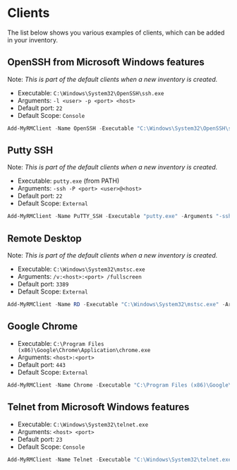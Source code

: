 # Clients

The list below shows you various examples of clients, which can be added in your inventory.

## OpenSSH from Microsoft Windows features

Note: _This is part of the default clients when a new inventory is created._

- Executable: `C:\Windows\System32\OpenSSH\ssh.exe`
- Arguments: `-l <user> -p <port> <host>`
- Default port: `22`
- Default Scope: `Console`

```powershell
Add-MyRMClient -Name OpenSSH -Executable "C:\Windows\System32\OpenSSH\ssh.exe" -Arguments "-l <user> -p <port> <host>" -DefaultPort 22 -DefaultScope Console -Description "OpenSSH (Microsoft Windows feature)"
```

## Putty SSH

Note: _This is part of the default clients when a new inventory is created._

- Executable: `putty.exe` (from PATH)
- Arguments: `-ssh -P <port> <user>@<host>`
- Default port: `22`
- Default Scope: `External`

```powershell
Add-MyRMClient -Name PuTTY_SSH -Executable "putty.exe" -Arguments "-ssh -P <port> <user>@<host>" -DefaultPort 22 -DefaultScope External -Description "PuTTY using SSH protocol"
```

## Remote Desktop

Note: _This is part of the default clients when a new inventory is created._

- Executable: `C:\Windows\System32\mstsc.exe`
- Arguments: `/v:<host>:<port> /fullscreen`
- Default port: `3389`
- Default Scope: `External`

```powershell
Add-MyRMClient -Name RD -Executable "C:\Windows\System32\mstsc.exe" -Arguments "/v:<host>:<port> /fullscreen" -DefaultPort 3389 -DefaultScope External -Description "Microsoft Remote Desktop"
```

## Google Chrome

- Executable: `C:\Program Files (x86)\Google\Chrome\Application\chrome.exe`
- Arguments: `<host>:<port>`
- Default port: `443`
- Default Scope: `External`

```powershell
Add-MyRMClient -Name Chrome -Executable "C:\Program Files (x86)\Google\Chrome\Application\chrome.exe" -Arguments "<host>:<port>" -DefaultPort 443 -DefaultScope External -Description "Google Chrome"
```

## Telnet from Microsoft Windows features

- Executable: `C:\Windows\System32\telnet.exe`
- Arguments: `<host> <port>`
- Default port: `23`
- Default Scope: `Console`

```powershell
Add-MyRMClient -Name Telnet -Executable "C:\Windows\System32\telnet.exe" -Arguments "<host> <port>" -DefaultPort 23 -DefaultScope Console -Description "Telnet (Microsoft Windows feature)"
```
